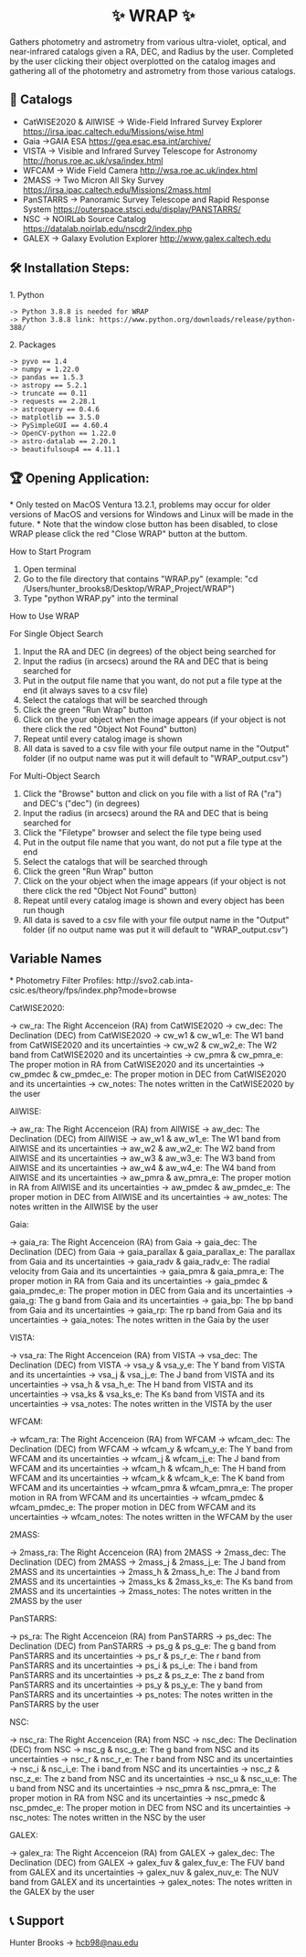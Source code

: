 <h1 align="center" id="title">✨ WRAP ✨</h1>

<p id="description">Gathers photometry and astrometry from various ultra-violet, optical, and near-infrared catalogs given a RA, DEC, and Radius by the user. Completed by the user clicking their object overplotted on the catalog images and gathering all of the photometry and astrometry from those various catalogs.</p>
  
<h2>🔭 Catalogs </h2>

*   CatWISE2020 & AllWISE -> Wide-Field Infrared Survey Explorer https://irsa.ipac.caltech.edu/Missions/wise.html
*   Gaia ->GAIA ESA https://gea.esac.esa.int/archive/
*   VISTA -> Visible and Infrared Survey Telescope for Astronomy http://horus.roe.ac.uk/vsa/index.html
*   WFCAM -> Wide Field Camera http://wsa.roe.ac.uk/index.html
*   2MASS -> Two Micron All Sky Survey https://irsa.ipac.caltech.edu/Missions/2mass.html
*   PanSTARRS -> Panoramic Survey Telescope and Rapid Response System https://outerspace.stsci.edu/display/PANSTARRS/
*   NSC -> NOIRLab Source Catalog https://datalab.noirlab.edu/nscdr2/index.php
*   GALEX -> Galaxy Evolution Explorer http://www.galex.caltech.edu

<h2>🛠️ Installation Steps:</h2>

<p>1. Python </p>

```
-> Python 3.8.8 is needed for WRAP 
-> Python 3.8.8 link: https://www.python.org/downloads/release/python-388/
```

<p>2. Packages </p>

```
-> pyvo == 1.4 
-> numpy = 1.22.0
-> pandas == 1.5.3 
-> astropy == 5.2.1
-> truncate == 0.11 
-> requests == 2.28.1 
-> astroquery == 0.4.6 
-> matplotlib == 3.5.0 
-> PySimpleGUI == 4.60.4 
-> OpenCV-python == 1.22.0 
-> astro-datalab == 2.20.1 
-> beautifulsoup4 == 4.11.1
```

<h2> 🏆 Opening Application: </h2>
*   Only tested on MacOS Ventura 13.2.1, problems may occur for older versions of MacOS and versions for Windows and Linux will be made in the future. 
*   Note that the window close button has been disabled, to close WRAP please click the red "Close WRAP" button at the buttom. 

<p> How to Start Program </p>

1) Open terminal 
2) Go to the file directory that contains "WRAP.py" (example: "cd /Users/hunter_brooks8/Desktop/WRAP_Project/WRAP")
3) Type "python WRAP.py" into the terminal

<p> How to Use WRAP </p>

<pp> For Single Object Search </pp>
1) Input the RA and DEC (in degrees) of the object being searched for
2) Input the radius (in arcsecs) around the RA and DEC that is being searched for
3) Put in the output file name that you want, do not put a file type at the end (it always saves to a csv file)
4) Select the catalogs that will be searched through
5) Click the green "Run Wrap" button
6) Click on the your object when the image appears (if your object is not there click the red "Object Not Found" button)
7) Repeat until every catalog image is shown
8) All data is saved to a csv file with your file output name in the "Output" folder (if no output name was put it will default to "WRAP_output.csv")

<pp> For Multi-Object Search </pp>
1) Click the "Browse" button and click on you file with a list of RA ("ra") and DEC's ("dec") (in degrees)
2) Input the radius (in arcsecs) around the RA and DEC that is being searched for
3) Click the "Filetype" browser and select the file type being used
4) Put in the output file name that you want, do not put a file type at the end
5) Select the catalogs that will be searched through
6) Click the green "Run Wrap" button
7) Click on the your object when the image appears (if your object is not there click the red "Object Not Found" button)
8) Repeat until every catalog image is shown and every object has been run though
9) All data is saved to a csv file with your file output name in the "Output" folder (if no output name was put it will default to "WRAP_output.csv")


<h2> Variable Names </h2> 
*   Photometry Filter Profiles: http://svo2.cab.inta-csic.es/theory/fps/index.php?mode=browse

 <p> CatWISE2020: </p>
	-> cw_ra: The Right Accenceion (RA) from CatWISE2020
	-> cw_dec: The Declination (DEC) from CatWISE2020
	-> cw_w1 & cw_w1_e: The W1 band from CatWISE2020 and its uncertainties
	-> cw_w2 & cw_w2_e: The W2 band from CatWISE2020 and its uncertainties
	-> cw_pmra & cw_pmra_e: The proper motion in RA from CatWISE2020 and its uncertainties
	-> cw_pmdec & cw_pmdec_e: The proper motion in DEC from CatWISE2020 and its uncertainties
	-> cw_notes: The notes written in the CatWISE2020 by the user

 <p> AllWISE: </p>
	-> aw_ra: The Right Accenceion (RA) from AllWISE
	-> aw_dec: The Declination (DEC) from AllWISE
	-> aw_w1 & aw_w1_e: The W1 band from AllWISE and its uncertainties
	-> aw_w2 & aw_w2_e: The W2 band from AllWISE and its uncertainties
	-> aw_w3 & aw_w3_e: The W3 band from AllWISE and its uncertainties
	-> aw_w4 & aw_w4_e: The W4 band from AllWISE and its uncertainties
	-> aw_pmra & aw_pmra_e: The proper motion in RA from AllWISE and its uncertainties
	-> aw_pmdec & aw_pmdec_e: The proper motion in DEC from AllWISE and its uncertainties
	-> aw_notes: The notes written in the AllWISE by the user

 <p> Gaia: </p>
	-> gaia_ra: The Right Accenceion (RA) from Gaia
	-> gaia_dec: The Declination (DEC) from Gaia
	-> gaia_parallax & gaia_parallax_e: The parallax from Gaia and its uncertainties
	-> gaia_radv & gaia_radv_e: The radial velocity from Gaia and its uncertainties
	-> gaia_pmra & gaia_pmra_e: The proper motion in RA from Gaia and its uncertainties
	-> gaia_pmdec & gaia_pmdec_e: The proper motion in DEC from Gaia and its uncertainties
	-> gaia_g: The g band from Gaia and its uncertainties
	-> gaia_bp: The bp band from Gaia and its uncertainties
	-> gaia_rp: The rp band from Gaia and its uncertainties
	-> gaia_notes: The notes written in the Gaia by the user

 <p> VISTA: </p>
	-> vsa_ra: The Right Accenceion (RA) from VISTA
	-> vsa_dec: The Declination (DEC) from VISTA
	-> vsa_y & vsa_y_e: The Y band from VISTA and its uncertainties
	-> vsa_j & vsa_j_e: The J band from VISTA and its uncertainties
	-> vsa_h & vsa_h_e: The H band from VISTA and its uncertainties
	-> vsa_ks & vsa_ks_e: The Ks band from VISTA and its uncertainties
	-> vsa_notes: The notes written in the VISTA by the user

 <p> WFCAM: </p>
	-> wfcam_ra: The Right Accenceion (RA) from WFCAM
	-> wfcam_dec: The Declination (DEC) from WFCAM
	-> wfcam_y & wfcam_y_e: The Y band from WFCAM and its uncertainties
	-> wfcam_j & wfcam_j_e: The J band from WFCAM and its uncertainties
	-> wfcam_h & wfcam_h_e: The H band from WFCAM and its uncertainties
	-> wfcam_k & wfcam_k_e: The K band from WFCAM and its uncertainties
	-> wfcam_pmra & wfcam_pmra_e: The proper motion in RA from WFCAM and its uncertainties
	-> wfcam_pmdec & wfcam_pmdec_e: The proper motion in DEC from WFCAM and its uncertainties
	-> wfcam_notes: The notes written in the WFCAM by the user

 <p> 2MASS: </p>
	-> 2mass_ra: The Right Accenceion (RA) from 2MASS
	-> 2mass_dec: The Declination (DEC) from 2MASS
	-> 2mass_j & 2mass_j_e: The J band from 2MASS and its uncertainties
	-> 2mass_h & 2mass_h_e: The J band from 2MASS and its uncertainties
	-> 2mass_ks & 2mass_ks_e: The Ks band from 2MASS and its uncertainties
	-> 2mass_notes: The notes written in the 2MASS by the user

 <p> PanSTARRS: </p>
	-> ps_ra: The Right Accenceion (RA) from PanSTARRS
	-> ps_dec: The Declination (DEC) from PanSTARRS
	-> ps_g & ps_g_e: The g band from PanSTARRS and its uncertainties
	-> ps_r & ps_r_e: The r band from PanSTARRS and its uncertainties
	-> ps_i & ps_i_e: The i band from PanSTARRS and its uncertainties
	-> ps_z & ps_z_e: The z band from PanSTARRS and its uncertainties
	-> ps_y & ps_y_e: The y band from PanSTARRS and its uncertainties
	-> ps_notes: The notes written in the PanSTARRS by the user

 <p> NSC: </p>
	-> nsc_ra: The Right Accenceion (RA) from NSC
	-> nsc_dec: The Declination (DEC) from NSC
	-> nsc_g & nsc_g_e: The g band from NSC and its uncertainties
	-> nsc_r & nsc_r_e: The r band from NSC and its uncertainties
	-> nsc_i & nsc_i_e: The i band from NSC and its uncertainties
	-> nsc_z & nsc_z_e: The z band from NSC and its uncertainties
	-> nsc_u & nsc_u_e: The u band from NSC and its uncertainties
	-> nsc_pmra & nsc_pmra_e: The proper motion in RA from NSC and its uncertainties
	-> nsc_pmedc & nsc_pmdec_e: The proper motion in DEC from NSC and its uncertainties
	-> nsc_notes: The notes written in the NSC by the user

 <p> GALEX: </p>
	-> galex_ra: The Right Accenceion (RA) from GALEX
	-> galex_dec: The Declination (DEC) from GALEX
	-> galex_fuv & galex_fuv_e: The FUV band from GALEX and its uncertainties
	-> galex_nuv & galex_nuv_e: The NUV band from GALEX and its uncertainties
	-> galex_notes: The notes written in the GALEX by the user

<h2> 📞 Support </h2>

Hunter Brooks -> hcb98@nau.edu
